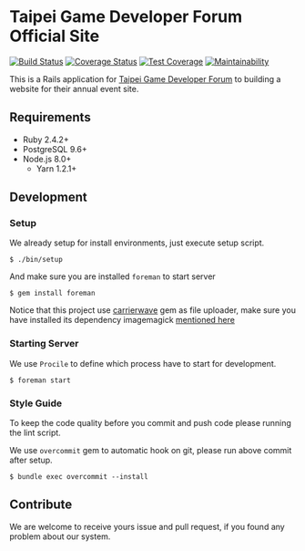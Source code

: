 Taipei Game Developer Forum Official Site
===
[![Build Status](https://travis-ci.org/TGDF/official-site.svg?branch=master)](https://travis-ci.org/TGDF/official-site) [![Coverage Status](https://coveralls.io/repos/github/TGDF/official-site/badge.svg?branch=master)](https://coveralls.io/github/TGDF/official-site?branch=master) [![Test Coverage](https://api.codeclimate.com/v1/badges/d73d789d1d5f95957421/test_coverage)](https://codeclimate.com/github/TGDF/official-site/test_coverage) [![Maintainability](https://api.codeclimate.com/v1/badges/d73d789d1d5f95957421/maintainability)](https://codeclimate.com/github/TGDF/official-site/maintainability)

This is a Rails application for [Taipei Game Developer Forum](https://tgdf.tw) to building a website for their annual event site.

## Requirements

* Ruby 2.4.2+
* PostgreSQL 9.6+
* Node.js 8.0+
  * Yarn 1.2.1+

## Development

### Setup

We already setup for install environments, just execute setup script.

```
$ ./bin/setup
```

And make sure you are installed `foreman` to start server

```
$ gem install foreman
```

Notice that this project use [carrierwave](https://github.com/carrierwaveuploader/carrierwave#adding-versions) gem as file uploader, make sure you have installed its dependency imagemagick [mentioned here](https://github.com/carrierwaveuploader/carrierwave#adding-versions)

### Starting Server

We use `Procile` to define which process have to start for development.

```
$ foreman start
```

### Style Guide

To keep the code quality before you commit and push code please running the lint script.


We use `overcommit` gem to automatic hook on git, please run above commit after setup.

```
$ bundle exec overcommit --install
```

## Contribute

We are welcome to receive yours issue and pull request, if you found any problem about our system.
